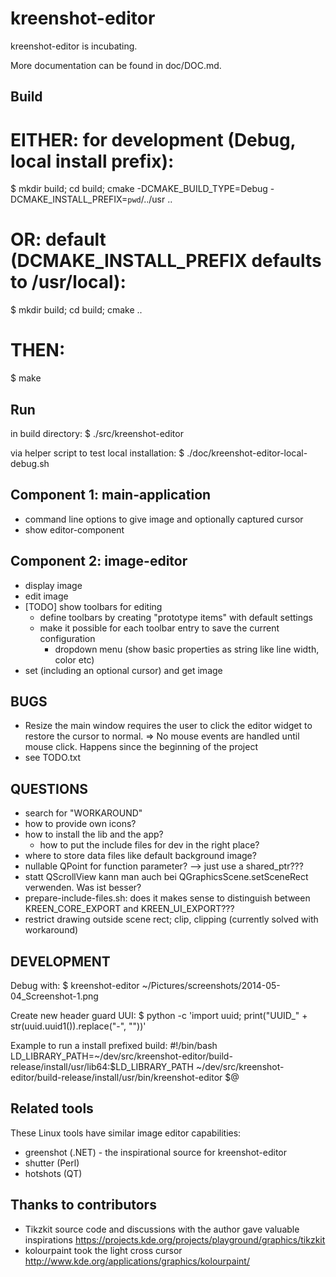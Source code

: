 kreenshot-editor
================

kreenshot-editor is incubating.

More documentation can be found in doc/DOC.md.

Build
-----
# EITHER: for development (Debug, local install prefix):
$ mkdir build; cd build; cmake -DCMAKE_BUILD_TYPE=Debug -DCMAKE_INSTALL_PREFIX=`pwd`/../usr ..

# OR: default (DCMAKE_INSTALL_PREFIX defaults to /usr/local):
$ mkdir build; cd build; cmake ..

# THEN:
$ make

Run
---
in build directory:
$ ./src/kreenshot-editor

via helper script to test local installation:
$ ./doc/kreenshot-editor-local-debug.sh

Component 1: main-application
-----------------------------
- command line options to give image and optionally captured cursor
- show editor-component

Component 2: image-editor
-------------------------
- display image
- edit image
- [TODO] show toolbars for editing
    - define toolbars by creating "prototype items" with default settings
    - make it possible for each toolbar entry to save the current configuration
        - dropdown menu (show basic properties as string like line width, color etc)
- set (including an optional cursor) and get image

BUGS
----
- Resize the main window requires the user to click the editor widget to restore the cursor to normal.
  => No mouse events are handled until mouse click.
  Happens since the beginning of the project
- see TODO.txt

QUESTIONS
---------
- search for "WORKAROUND"
- how to provide own icons?
- how to install the lib and the app?
    - how to put the include files for dev in the right place?
- where to store data files like default background image?
- nullable QPoint for function parameter? --> just use a shared_ptr???
- statt QScrollView kann man auch bei QGraphicsScene.setSceneRect verwenden. Was ist besser?
- prepare-include-files.sh: does it makes sense to distinguish between KREEN_CORE_EXPORT and KREEN_UI_EXPORT???
- restrict drawing outside scene rect; clip, clipping (currently solved with workaround)

DEVELOPMENT
-----------
Debug with: $ kreenshot-editor ~/Pictures/screenshots/2014-05-04_Screenshot-1.png

Create new header guard UUI:
$ python -c 'import uuid; print("UUID_" + str(uuid.uuid1()).replace("-", ""))'

Example to run a install prefixed build:
    #!/bin/bash
    LD_LIBRARY_PATH=~/dev/src/kreenshot-editor/build-release/install/usr/lib64:$LD_LIBRARY_PATH
    ~/dev/src/kreenshot-editor/build-release/install/usr/bin/kreenshot-editor $@

Related tools
-------------
These Linux tools have similar image editor capabilities:
- greenshot (.NET) - the inspirational source for kreenshot-editor
- shutter (Perl)
- hotshots (QT)

Thanks to contributors
----------------------
- Tikzkit
    source code and discussions with the author gave valuable inspirations
    https://projects.kde.org/projects/playground/graphics/tikzkit
- kolourpaint
    took the light cross cursor
    http://www.kde.org/applications/graphics/kolourpaint/
